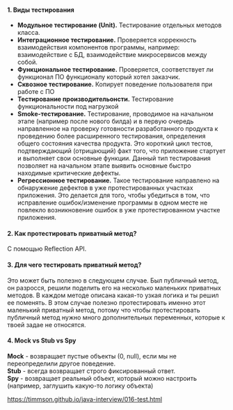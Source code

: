 #### 1. Виды тестирования
* __Модульное тестирование (Unit).__ Тестирование отдельных методов класса. 
* __Интеграционное тестирование.__ Проверяется коррекность взаимодействия компонентов программы, например: взаимодействие с БД, взаимодействие микросервисов между собой.
* __Функциональное тестирование.__ Проверяется, соответствует ли функционал ПО функционалу который хотел заказчик. 
* __Сквозное тестирование.__ Копирует поведение пользователя при работе с ПО
* __Тестирование производительонсти.__ Тестирование функциональности под нагрузкой
* __Smoke-тестирование.__ Тестирование, проводимое на начальном этапе (например после нового билда) и в первую очередь направленное на проверку готовности разработанного продукта к проведению более расширенного тестирования, определения общего состояния качества продукта. Это короткий цикл тестов, подтверждающий (отрицающий) факт того, что приложение стартует и выполняет свои основные функции. Данный тип тестирования позволяет на начальном этапе выявить основные быстро находимые критические дефекты. 
* __Регрессионное тестирование.__ Такое тестирование направлено на обнаружение дефектов в уже протестированных участках приложения. Это делается для того, чтобы убедиться в том, что исправление ошибок/изменение программы в одном месте не повлекло возникновение ошибок в уже протестированном участке приложения. 

#### 2. Как протестировать приватный метод? 
С помощью Reflection API.

#### 3. Для чего тестировать приватный метод? 
Это может быть полезно в следующем случае. Был публичный метод, он разросся, решили поделить его на несколько маленьких приватных методов. В каждом методе описана какая-то узкая  логика и ты решил ее поменять. В этом случае полезно протестировать именно этот маленький приватный метод, потому что чтобы протестировать публичный метод нужно много дополнительных переменных, которые к твоей задае не относятся. 

#### 4. Mock vs Stub vs Spy

__Mock__ - возвращает пустые объекты (0, null), если мы не переопределили другое поведение.    
__Stub__ - всегда возвращает строго фиксированный ответ.    
__Spy__ - возвращает реальный объект, который можно настроить (например, заглушить какую-то логику объекта)         






https://timmson.github.io/java-interview/016-test.html 

